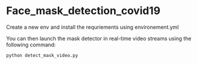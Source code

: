 # Face_mask_detection_covid19

Create a new env and install the requriements using environement.yml

You can then launch the mask detector in real-time video streams using the following command:

```
python detect_mask_video.py
```
